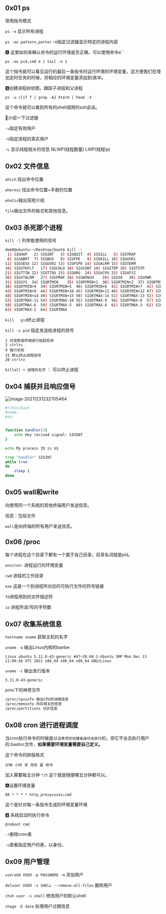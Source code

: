 ## 0x01 ps

常用指令模式

`ps -e` 显示所有进程

`ps -eo pattern,patter` -o指定过滤器显示特定的进程内容

:a: 这里如何来确认命令的运行环境是否正确，可以使用命令e``

`ps -eo pid,cmd e | tail -n 1`

这个指令就可以看见运行的最后一条指令时运行环境的环境变量，这方便我们在增加定时任务的时候，将相应的环境变量添加到i其中。

:b:创建进程树状图，跟踪子进程和父进程

`ps -u clif f | grep -A2 Xterm | head -3`

这个命令就可以看到所有的shell调用的ssh会话。

:red_car:介绍一下过滤器

`-u`指定有效用户

`-U`指定进程的真实用户

`-L` 显示线程相关的信息 NLWP(线程数量) LWP(线程ip)

## 0x02 文件信息

`which`  找出命令位置

`whereis` 找出命令位置+手册的位置

`whatis`输出简短介绍

 `file`输出文件的格式和其他信息。

## 0x03 杀死那个进程

`kill -l`  列举能使用的信号

```bash
dem0@ubuntu:~/Desktop/bash$ kill -l
 1) SIGHUP	 2) SIGINT	 3) SIGQUIT	 4) SIGILL	 5) SIGTRAP
 6) SIGABRT	 7) SIGBUS	 8) SIGFPE	 9) SIGKILL	10) SIGUSR1
11) SIGSEGV	12) SIGUSR2	13) SIGPIPE	14) SIGALRM	15) SIGTERM
16) SIGSTKFLT	17) SIGCHLD	18) SIGCONT	19) SIGSTOP	20) SIGTSTP
21) SIGTTIN	22) SIGTTOU	23) SIGURG	24) SIGXCPU	25) SIGXFSZ
26) SIGVTALRM	27) SIGPROF	28) SIGWINCH	29) SIGIO	30) SIGPWR
31) SIGSYS	34) SIGRTMIN	35) SIGRTMIN+1	36) SIGRTMIN+2	37) SIGRTMIN+3
38) SIGRTMIN+4	39) SIGRTMIN+5	40) SIGRTMIN+6	41) SIGRTMIN+7	42) SIGRTMIN+8
43) SIGRTMIN+9	44) SIGRTMIN+10	45) SIGRTMIN+11	46) SIGRTMIN+12	47) SIGRTMIN+13
48) SIGRTMIN+14	49) SIGRTMIN+15	50) SIGRTMAX-14	51) SIGRTMAX-13	52) SIGRTMAX-12
53) SIGRTMAX-11	54) SIGRTMAX-10	55) SIGRTMAX-9	56) SIGRTMAX-8	57) SIGRTMAX-7
58) SIGRTMAX-6	59) SIGRTMAX-5	60) SIGRTMAX-4	61) SIGRTMAX-3	62) SIGRTMAX-2
63) SIGRTMAX-1	64) SIGRTMAX
```

`kill   pid`终止进程

`kill -s pid` 指定发送给进程的信号

```
1 对进程或终端进行挂起检测
2 ctrl+c
9 强行杀死
15 默认终止进程信号
20 ctrl+z
```

`killall + 进程的名字` ： 可以终止进程

## 0x04 捕获并且响应信号

![image-20211231232705464](https://img.dem0dem0.top/images/image-20211231232705464.png)

```bash
#!/bin/bash
#name:
#to:


function handler(){
	echo Hey recived signal: SIGINT
}

echo My process ID is $$

trap "handler" SIGINT
while true
do
	sleep 1
done
```

## 0x05 wall和write

向使用同一个系统的其他终端用户发送信息。

信息：包括文件

`wall`是向终端的所有用户发送信息。

## 0x06 /proc

每个进程在这个目录下都有一个属于自己目录，目录名词就是pid。

`environ:`  进程运行的环境变量

`cwd` 进程的工作目录

`exe` 这是一个到进程所对应的可执行文件的符号链接

`fd`进程用到的文件描述符

`io` 进程所读/写的字符数

## 0x07 收集系统信息

`hostname uname` 获取主机的名字

`uname -a` 输出Linux内核的banbe

```
Linux ubuntu 5.11.0-43-generic #47~20.04.2-Ubuntu SMP Mon Dec 13 11:06:56 UTC 2021 x86_64 x86_64 x86_64 GNU/Linux
```

`uname -r`  输出发行版本

```
5.11.0-43-generic
```

proc下的神奇文件

```bash
/proc/cpuinfo 输出CPU的详细信息
/proc/meminfo 内存相关的信息
/proc/partitions 分区信息
```

## 0x08 cron 进行进程调度

当cron执行命令的时候是以`该表项的创建者身份去执行`的，但它不会去执行用户的.bashrc文件，**如果需要环境变量需要自己定义。**

这个命令的排版格式

```
分钟 小时 天 月份 星 命令
```

加入需要每五分钟 `*/5` 这个就是随便哪五分钟都可以。

:a:设置环境变量

```
00 * * * * http_proxy=xxxx;cmd
```

这个是针对每一条指令生成的环境变量环境

:b: 系统启动时执行命令

`@reboot cmd`

`-r`删除cron表

`-u`查看指定用户的表，以身份。

## 0x09 用户管理

`useradd USER -p PASSWORD -m` 添加用户

`deluser USER -s SHELL --remove-all-files`  删除用户

`chsh user -s shell` 修改用户的默认shell

`chage -E date` 处理用户过期信息